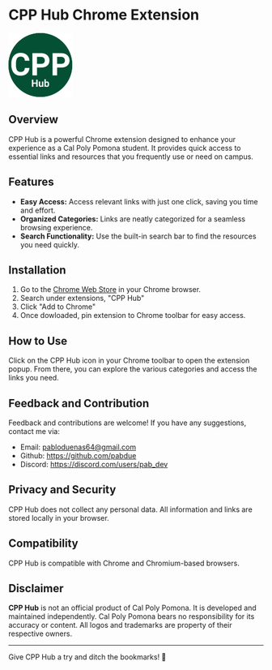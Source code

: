 # CPP Hub Chrome Extension

![CPP Hub Logo](./icons/logo-128.png)

## Overview

CPP Hub is a powerful Chrome extension designed to enhance your experience as a Cal Poly Pomona student. It provides quick access to essential links and resources that you frequently use or need on campus.

## Features

- **Easy Access:** Access relevant links with just one click, saving you time and effort.
- **Organized Categories:** Links are neatly categorized for a seamless browsing experience.
- **Search Functionality:** Use the built-in search bar to find the resources you need quickly.

## Installation

1. Go to the [Chrome Web Store](https://chrome.google.com/webstore/category/extensions) in your Chrome browser.
2. Search under extensions, "CPP Hub"
3. Click "Add to Chrome"
4. Once dowloaded, pin extension to Chrome toolbar for easy access.

## How to Use

Click on the CPP Hub icon in your Chrome toolbar to open the extension popup. From there, you can explore the various categories and access the links you need.

## Feedback and Contribution

Feedback and contributions are welcome! If you have any suggestions, contact me via:

- Email: pabloduenas64@gmail.com
- Github: https://github.com/pabdue
- Discord: https://discord.com/users/pab_dev

## Privacy and Security

CPP Hub does not collect any personal data. All information and links are stored locally in your browser.

## Compatibility

CPP Hub is compatible with Chrome and Chromium-based browsers.

## Disclaimer

<strong>CPP Hub</strong> is not an official product of Cal Poly Pomona. It is developed and maintained independently. Cal Poly Pomona bears no responsibility for its accuracy or content. All logos and trademarks are property of their respective owners.

---

Give CPP Hub a try and ditch the bookmarks! 🚀
